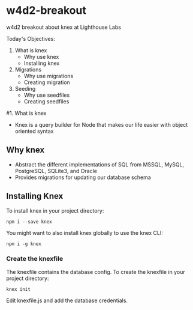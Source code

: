 # w4d2-breakout
w4d2 breakout about knex at Lighthouse Labs

Today's Objectives:
1. What is knex
   - Why use knex
   - Installing knex
2. Migrations
   - Why use migrations
   - Creating migration
3. Seeding
   - Why use seedfiles
   - Creating seedfiles

#1. What is knex

- Knex is a query builder for Node that makes our life easier with object oriented syntax

## Why knex
- Abstract the different implementations of SQL from MSSQL, MySQL, PostgreSQL, SQLite3, and Oracle
- Provides migrations for updating our database schema

## Installing Knex

To install knex in your project directory:

    npm i --save knex

You might want to also install knex globally to use the knex CLI:

    npm i -g knex

### Create the knexfile

The knexfile contains the database config. To create the knexfile in your project directory:

    knex init

Edit knexfile.js and add the database credentials.



